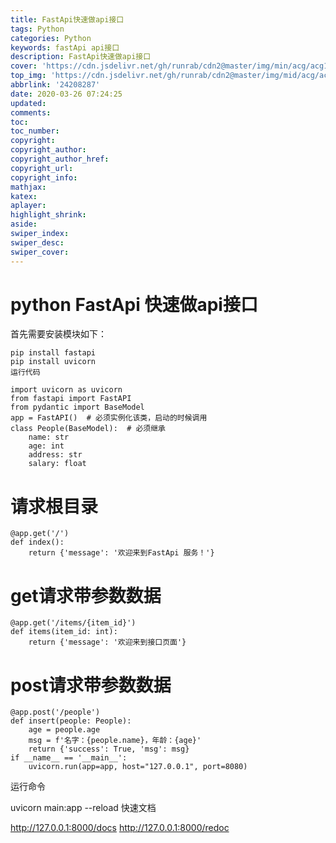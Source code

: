 ```yaml
---
title: FastApi快速做api接口
tags: Python
categories: Python
keywords: fastApi api接口
description: FastApi快速做api接口
cover: 'https://cdn.jsdelivr.net/gh/runrab/cdn2@master/img/min/acg/acg106.jpeg'
top_img: 'https://cdn.jsdelivr.net/gh/runrab/cdn2@master/img/mid/acg/acg106.jpeg'
abbrlink: '24208287'
date: 2020-03-26 07:24:25
updated:
comments:
toc:
toc_number:
copyright:
copyright_author:
copyright_author_href:
copyright_url:
copyright_info:
mathjax:
katex:
aplayer:
highlight_shrink:
aside:
swiper_index:
swiper_desc:
swiper_cover:
---
```

# python FastApi 快速做api接口

首先需要安装模块如下：

```
pip install fastapi
pip install uvicorn
运行代码

import uvicorn as uvicorn
from fastapi import FastAPI
from pydantic import BaseModel
app = FastAPI()  # 必须实例化该类，启动的时候调用
class People(BaseModel):  # 必须继承
    name: str
    age: int
    address: str
    salary: float
```



# 请求根目录
```
@app.get('/')
def index():
    return {'message': '欢迎来到FastApi 服务！'}
```



# get请求带参数数据
```
@app.get('/items/{item_id}')
def items(item_id: int):
    return {'message': '欢迎来到接口页面'}
```



# post请求带参数数据
```
@app.post('/people')
def insert(people: People):
    age = people.age
    msg = f'名字：{people.name}，年龄：{age}'
    return {'success': True, 'msg': msg}
if __name__ == '__main__':
    uvicorn.run(app=app, host="127.0.0.1", port=8080)
```


运行命令

uvicorn main:app --reload
快速文档

http://127.0.0.1:8000/docs
http://127.0.0.1:8000/redoc

